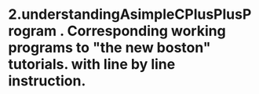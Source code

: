 # 2.understandingAsimpleCPlusPlusProgram . Corresponding working programs to "the new boston" tutorials. with line by line instruction.
